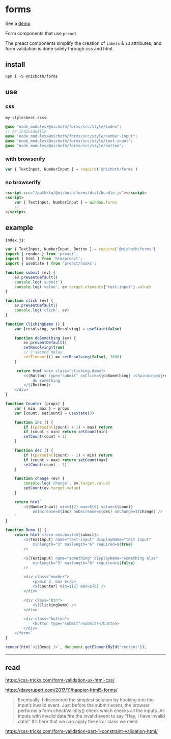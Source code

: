 # forms
See a [demo](https://nichoth.github.io/forms/)

Form components that use `preact`

The preact components simplify the creation of `labels` & `id` attributes, and
form validation is done solely through css and html.

## install

```
npm i -S @nichoth/forms
```

## use

### css
`my-stylesheet.scss`:
```scss
@use "node_modules/@nichoth/forms/src/style/index";
// or individually
@use "node_modules/@nichoth/forms/src/style/number-input";
@use "node_modules/@nichoth/forms/src/style/text-input";
@use "node_modules/@nichoth/forms/src/style/button";
```

### with browserify
```js
var { TextInput, NumberInput } = require('@nichoth/forms')
```

### no browserify
```html
<script src="/path/to/@nichoth/forms/dist/bundle.js"></script>
<script>
    var { TextInput, NumberInput } = window.forms
    // ...
</script>
```

## example

`index.js`:
```js
var { TextInput, NumberInput, Button } = require('@nichoth/forms')
import { render } from 'preact';
import { html } from 'htm/preact';
import { useState } from 'preact/hooks';

function submit (ev) {
    ev.preventDefault()
    console.log('submit')
    console.log('value', ev.target.elements['test-input'].value)
}

function click (ev) {
    ev.preventDefault()
    console.log('click', ev)
}

function ClickingDemo () {
    var [resolving, setResolving] = useState(false)

    function doSomething (ev) {
        ev.preventDefault()
        setResolving(true)
        // 3 second delay
        setTimeout(() => setResolving(false), 3000)
    }

     return html`<div class="clicking-demo">
        <${Button} type="submit" onClick=${doSomething} isSpinning=${resolving}>
            do something
        </${Button}>
    </div>`
}

function Counter (props) {
    var { min, max } = props
    var [count, setCount] = useState(3)

    function inc () {
        if ((parseInt(count) + 1) > max) return
        if (count < min) return setCount(min)
        setCount(count + 1)
    }

    function dec () {
        if ((parseInt(count) - 1) < min) return
        if (count > max) return setCount(max)
        setCount(count - 1)
    }

    function change (ev) {
        console.log('change', ev.target.value)
        setCount(ev.target.value)
    }

    return html`
        <${NumberInput} min=${2} max=${6} value=${count}
            onIncrease=${inc} onDecrease=${dec} onChange=${change} />
    `
}

function Demo () {
    return html`<form onsubmit=${submit}>
        <${TextInput} name="test-input" displayName="test input"
            minlength="3" maxlength="6" required=${true}
        />

        <${TextInput} name="something" displayName="something else"
            minlength="3" maxlength="6" required=${false}
        />

        <div class="number">
            <p>min 2, max 6</p>
            <${Counter} min=${2} max=${6} />
        </div>

        <div class="btn">
            <${ClickingDemo} />
        </div>

        <div class="button">
            <button type="submit">submit!</button>
        </div>
    </form>`
}

render(html`<${Demo} />`, document.getElementById('content'));
```

---------------------------------

## read

https://css-tricks.com/form-validation-ux-html-css/


https://daverupert.com/2017/11/happier-html5-forms/

> Eventually, I discovered the simplest solution by hooking into the input’s invalid event. Just before the submit event, the browser performs a form.checkValidity() check which checks all the inputs. All inputs with invalid data fire the invalid event to say “Hey, I have invalid data!” It’s here that we can apply the error class we need.


https://css-tricks.com/form-validation-part-1-constraint-validation-html/

